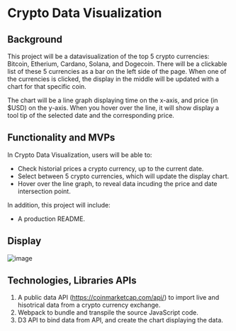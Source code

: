 # Crypto Data Visualization 

## Background 

This project will be a datavisualization of the 
top 5 crypto currencies: Bitcoin, Etherium, Cardano,
Solana, and Dogecoin. There will be a clickable list of
these 5 currencies as a bar on the left side of the 
page. When one of the currencies is clicked, the display
in the middle will be updated with a chart for that 
specific coin.

The chart will be a line graph displaying time on the
x-axis, and price (in $USD) on the y-axis. When you 
hover over the line, it will show display a tool tip
of the selected date and the corresponding price.

## Functionality and MVPs

In Crypto Data Visualization, users will be able to:

- Check historial prices a crypto currency, up to the 
current date.
- Select between 5 crypto currencies, which
will update the display chart.
- Hover over the line graph, to reveal data incuding the price
and date intersection point.

In addition, this project will include: 

- A production README.
 
## Display

![image](https://user-images.githubusercontent.com/63963324/145435301-ee5eb19d-a36e-4b0f-8251-4e085b72215f.png)
 
## Technologies, Libraries APIs 

1. A public data API (https://coinmarketcap.com/api/) to import live and hisotrical data from a crypto currency exchange.
2. Webpack to bundle and transpile the source JavaScript code.
3. D3 API to bind data from API, and create the chart displaying the data.

